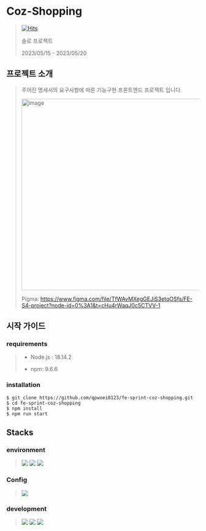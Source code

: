 Coz-Shopping
=========================
>[![Hits](https://hits.seeyoufarm.com/api/count/incr/badge.svg?url=https%3A%2F%2Fgithub.com%2Fqpwoei0123%2Ffe-sprint-coz-shopping&count_bg=%23F8E931&title_bg=%23555555&icon=react.svg&icon_color=%23E7E7E7&title=Hits&edge_flat=false)](https://hits.seeyoufarm.com)
>
>솔로 프로젝트
>
>2023/05/15 - 2023/05/20



프로젝트 소개
-------------
>주어진 명세서의 요구사항에 따른 기능구현  프론트엔드 프로젝트 입니다.
>
> <img width="500" alt="image" src="https://github.com/qpwoei0123/fe-sprint-coz-shopping/assets/85989215/9d4dd763-793b-4802-9141-9ba0f64e2afe">
>
>Pigma: https://www.figma.com/file/TfWAvMXegGEJiS3etqOSfs/FE-S4-project?node-id=0%3A1&t=cHu4rWaqJ0c5CTVV-1


시작 가이드
------
### requirements

>+ Node.js : 18.14.2
>
>+ npm: 9.6.6

### installation
```
$ git clone https://github.com/qpwoei0123/fe-sprint-coz-shopping.git
$ cd fe-sprint-coz-shopping
$ npm install
$ npm run start
```

Stacks
-----

### environment
><img src="https://img.shields.io/badge/github-181717?style=for-the-badge&logo=github&logoColor=white">
><img src="https://img.shields.io/badge/git-F05032?style=for-the-badge&logo=git&logoColor=white">
><img src="https://img.shields.io/badge/visualstudiocode-007ACC?style=for-the-badge&logo=visualstudiocode&logoColor=white">


### Config
><img src="https://img.shields.io/badge/npm-CB3837?style=for-the-badge&logo=Npm&logoColor=white">
 
### development
><img src="https://img.shields.io/badge/javascript-F7DF1E?style=for-the-badge&logo=javascript&logoColor=black"> 
><img src="https://img.shields.io/badge/react-61DAFB?style=for-the-badge&logo=react&logoColor=black"> 
><img src="https://img.shields.io/badge/node.js-339933?style=for-the-badge&logo=Node.js&logoColor=white">
